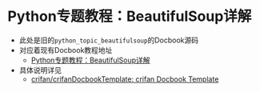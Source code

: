 # Python专题教程：BeautifulSoup详解

* 此处是旧的`python_topic_beautifulsoup`的Docbook源码
* 对应着现有Docbook教程地址
  * [Python专题教程：BeautifulSoup详解](https://www.crifan.org/files/doc/docbook/python_topic_beautifulsoup/release/html/python_topic_beautifulsoup.html)
* 具体说明详见
  * [crifan/crifanDocbookTemplate: crifan Docbook Template](https://github.com/crifan/crifanDocbookTemplate)
